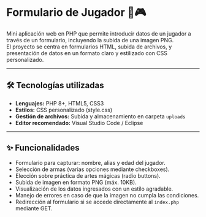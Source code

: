 # Formulario de Jugador 📝🎮

Mini aplicación web en PHP que permite introducir datos de un jugador a través de un formulario, incluyendo la subida de una imagen PNG.  
El proyecto se centra en formularios HTML, subida de archivos, y presentación de datos en un formato claro y estilizado con CSS personalizado.

---

## 🛠 Tecnologías utilizadas

- **Lenguajes:** PHP 8+, HTML5, CSS3
- **Estilos:** CSS personalizado (style.css)
- **Gestión de archivos:** Subida y almacenamiento en carpeta `uploads`
- **Editor recomendado:** Visual Studio Code / Eclipse

---

## ✨ Funcionalidades

- Formulario para capturar: nombre, alias y edad del jugador.
- Selección de armas (varias opciones mediante checkboxes).
- Elección sobre práctica de artes mágicas (radio buttons).
- Subida de imagen en formato PNG (máx. 10KB).
- Visualización de los datos ingresados con un estilo agradable.
- Manejo de errores en caso de que la imagen no cumpla las condiciones.
- Redirección al formulario si se accede directamente al `index.php` mediante GET.
